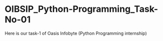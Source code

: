 # OIBSIP_Python-Programming_Task-No-01
Here is our task-1 of Oasis Infobyte (Python Programming internship)
